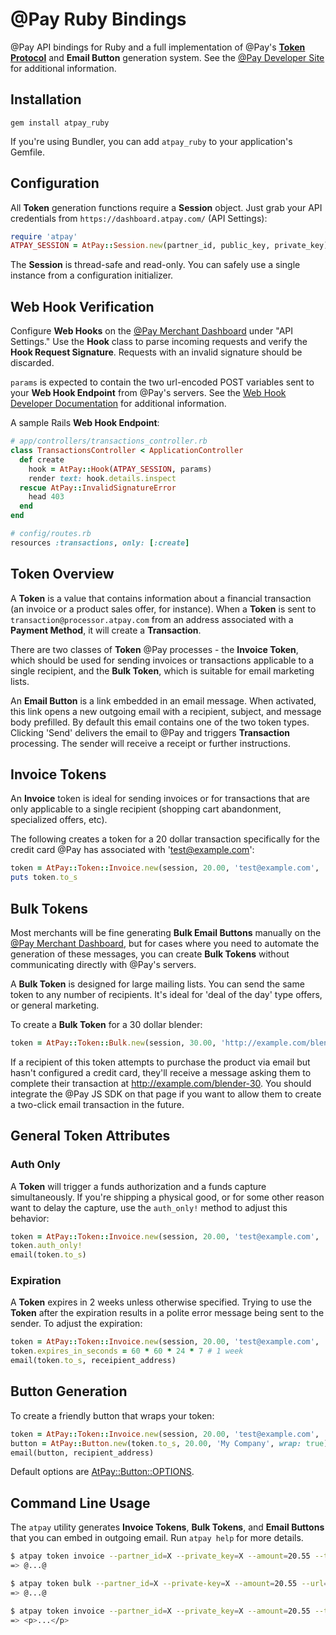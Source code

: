 # @Pay Ruby Bindings

@Pay API bindings for Ruby and a full implementation of @Pay's 
[**Token Protocol**](http://developer.atpay.com/v3/tokens/protocol/) and **Email Button** 
generation system. See the [@Pay Developer Site](http://developer.atpay.com/)
for additional information.

## Installation

  `gem install atpay_ruby`

If you're using Bundler, you can add `atpay_ruby` to your application's Gemfile.

## Configuration

All **Token** generation functions require a **Session** object. Just grab
your API credentials from `https://dashboard.atpay.com/` (API Settings):

```ruby
require 'atpay'
ATPAY_SESSION = AtPay::Session.new(partner_id, public_key, private_key)
```

The **Session** is thread-safe and read-only. You can safely use a single instance from 
a configuration initializer.

## Web Hook Verification

Configure **Web Hooks** on the [@Pay Merchant Dashboard](https://dashboard.atpay.com)
under "API Settings." Use the **Hook** class to parse incoming requests and
verify the **Hook Request Signature**. Requests with an invalid signature should
be discarded.

`params` is expected to contain the two url-encoded POST variables sent to your 
**Web Hook Endpoint** from @Pay's servers. See the [Web Hook Developer
Documentation](http://developer.atpay.com/v3/hooks/) for additional information.

A sample Rails **Web Hook Endpoint**:

```ruby
# app/controllers/transactions_controller.rb
class TransactionsController < ApplicationController
  def create
    hook = AtPay::Hook(ATPAY_SESSION, params)
    render text: hook.details.inspect
  rescue AtPay::InvalidSignatureError
    head 403
  end
end

# config/routes.rb
resources :transactions, only: [:create]
```

## Token Overview

A **Token** is a value that contains information about a financial transaction (an invoice
or a product sales offer, for instance). When a **Token** is sent to
`transaction@processor.atpay.com` from an address associated with a **Payment Method**, 
it will create a **Transaction**.

There are two classes of **Token** @Pay processes - the **Invoice Token**, which should
be used for sending invoices or transactions applicable to a single
recipient, and the **Bulk Token**, which is suitable for email marketing lists.

An **Email Button** is a link embedded in an email message. When activated, this link
opens a new outgoing email with a recipient, subject, and message body
prefilled. By default this email contains one of the two token types. Clicking
'Send' delivers the email to @Pay and triggers **Transaction** processing. The sender will
receive a receipt or further instructions.

## Invoice Tokens

An **Invoice** token is ideal for sending invoices or for transactions that are
only applicable to a single recipient (shopping cart abandonment, specialized
offers, etc).

The following creates a token for a 20 dollar transaction specifically for the
credit card @Pay has associated with 'test@example.com':

```ruby
token = AtPay::Token::Invoice.new(session, 20.00, 'test@example.com', 'sku-123')
puts token.to_s
```

## Bulk Tokens

Most merchants will be fine generating **Bulk Email Buttons** manually on the [@Pay Merchant
Dashboard](https://dashboard.atpay.com), but for cases where you need to
automate the generation of these messages, you can create **Bulk Tokens** without
communicating directly with @Pay's servers.

A **Bulk Token** is designed for large mailing lists. You can send the same token
to any number of recipients. It's ideal for 'deal of the day' type offers, or
general marketing.

To create a **Bulk Token** for a 30 dollar blender:

```ruby
token = AtPay::Token::Bulk.new(session, 30.00, 'http://example.com/blender-30', 'blender-30')
```

If a recipient of this token attempts to purchase the product via email but
hasn't configured a credit card, they'll receive a message asking them to
complete their transaction at http://example.com/blender-30. You should
integrate the @Pay JS SDK on that page if you want to allow them to create
a two-click email transaction in the future.

## General Token Attributes

### Auth Only

A **Token** will trigger a funds authorization and a funds capture
simultaneously. If you're shipping a physical good, or for some other reason
want to delay the capture, use the `auth_only!` method to adjust this behavior:

```ruby
token = AtPay::Token::Invoice.new(session, 20.00, 'test@example.com', 'sku-123')
token.auth_only!
email(token.to_s)
```

### Expiration

A **Token** expires in 2 weeks unless otherwise specified. Trying to use the **Token**
after the expiration results in a polite error message being sent to the sender.
To adjust the expiration:

```ruby
token = AtPay::Token::Invoice.new(session, 20.00, 'test@example.com', 'sku-123')
token.expires_in_seconds = 60 * 60 * 24 * 7 # 1 week
email(token.to_s, receipient_address)
 ``` 

## Button Generation

To create a friendly button that wraps your token:

```ruby
token = AtPay::Token::Invoice.new(session, 20.00, 'test@example.com', 'sku-123')
button = AtPay::Button.new(token.to_s, 20.00, 'My Company', wrap: true).render
email(button, recipient_address)
```

Default options are [AtPay::Button::OPTIONS](lib/atpay/button.rb).


## Command Line Usage

The `atpay` utility generates **Invoice Tokens**, **Bulk Tokens**, and **Email Buttons**
that you can embed in outgoing email. Run `atpay help` for more details. 

```bash
$ atpay token invoice --partner_id=X --private_key=X --amount=20.55 --target=test@example.com --user-data=sku-123
=> @...@

$ atpay token bulk --partner_id=X --private-key=X --amount=20.55 --url="http://example.com/product"
=> @...@

$ atpay token invoice --partner_id=X --private_key=X --amount=20.55 --target=test@example.com --user-data=sku-123 | atpay button generic --amount=20.55 --merchant="Mom's"
=> <p>...</p>
```
